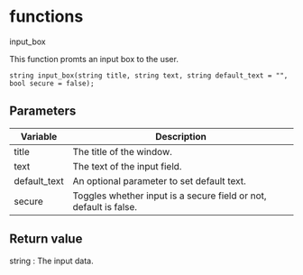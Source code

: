 # functions

input_box

This function promts an input box to the user.

`string input_box(string title, string text, string default_text = "", bool secure = false);`

## Parameters

| Variable| Description |
|---|---|
| title | The title of the window. |
| text | The text of the input field. |
| default_text | An optional parameter to set default text. |
| secure | Toggles whether input is a secure field or not, default is false. |

## Return value

string : The input data.